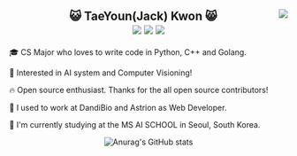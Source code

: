 <div align="center">
  
  <img align="right" src="https://github-readme-stats.vercel.app/api/top-langs/?username=kweont0211&theme=dracula&exclude_repo=Computer-Science-Engineering,clone-zoom&hide=Procfile&layout=compact&langs_count=10"/>
  
  <h2> 😺 TaeYoun(Jack) Kwon 😸 
   <div>
 <a href="https://github.com/kweont0211"><img src="https://img.shields.io/badge/github-black?style=flat&logo=github&logoColor=white"/></a>
<a href="https://www.linkedin.com/in/taeyoun-kwon-66437a162/"><img src="https://img.shields.io/badge/Linkedin-black?style=flat-square&logo=linkedin&logoColor=white"/></a>
<a href="https://hits.seeyoufarm.com"><img src="https://hits.seeyoufarm.com/api/count/incr/badge.svg?url=https%3A%2F%2Fgithub.com%2Fkweont0211%2Fhit-counter&count_bg=%23000000&title_bg=%23555555&icon=&icon_color=%234A7DB6&title=hits&edge_flat=false"/></a>
  <br>
</div>
  </h2> 
  
  <div align="left">
    <p>🎓 CS Major who loves to write code in Python, C++ and Golang.</p>
    <p>📖 Interested in AI system and Computer Visioning!</p>
    <p>🔥 Open source enthusiast. Thanks for the all open source contributors!</p>
    <p> 🏢 I used to work at DandiBio and Astrion as Web Developer.
    <p> 🏫 I'm currently studying at the MS AI SCHOOL in Seoul, South Korea.</p>
  </div>


![Anurag's GitHub stats](https://github-readme-stats.vercel.app/api?username=kweont0211&theme=dark&show_icons=true)




  
  


  
  
  
  
  
  	
<!---
kweont0211/kweont0211 is a ✨ special ✨ repository because its `README.md` (this file) appears on your GitHub profile.
You can click the Preview link to take a look at your changes.
--->
